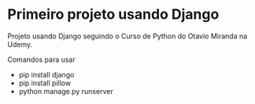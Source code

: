 # Primeiro projeto usando Django

Projeto usando Django seguindo o Curso de Python do Otavio Miranda na Udemy.

Comandos para usar 

- pip install django
- pip install pillow
- python manage.py runserver